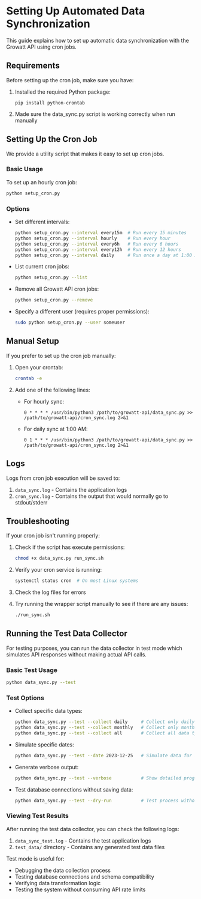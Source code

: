 # Setting Up Automated Data Synchronization

This guide explains how to set up automatic data synchronization with the Growatt API using cron jobs.

## Requirements

Before setting up the cron job, make sure you have:

1. Installed the required Python package:

   ```
   pip install python-crontab
   ```

2. Made sure the data_sync.py script is working correctly when run manually

## Setting Up the Cron Job

We provide a utility script that makes it easy to set up cron jobs.

### Basic Usage

To set up an hourly cron job:

```bash
python setup_cron.py
```

### Options

- Set different intervals:

  ```bash
  python setup_cron.py --interval every15m  # Run every 15 minutes
  python setup_cron.py --interval hourly    # Run every hour
  python setup_cron.py --interval every6h   # Run every 6 hours
  python setup_cron.py --interval every12h  # Run every 12 hours
  python setup_cron.py --interval daily     # Run once a day at 1:00 AM
  ```

- List current cron jobs:

  ```bash
  python setup_cron.py --list
  ```

- Remove all Growatt API cron jobs:

  ```bash
  python setup_cron.py --remove
  ```

- Specify a different user (requires proper permissions):
  ```bash
  sudo python setup_cron.py --user someuser
  ```

## Manual Setup

If you prefer to set up the cron job manually:

1. Open your crontab:

   ```bash
   crontab -e
   ```

2. Add one of the following lines:

   - For hourly sync:

     ```
     0 * * * * /usr/bin/python3 /path/to/growatt-api/data_sync.py >> /path/to/growatt-api/cron_sync.log 2>&1
     ```

   - For daily sync at 1:00 AM:
     ```
     0 1 * * * /usr/bin/python3 /path/to/growatt-api/data_sync.py >> /path/to/growatt-api/cron_sync.log 2>&1
     ```

## Logs

Logs from cron job execution will be saved to:

1. `data_sync.log` - Contains the application logs
2. `cron_sync.log` - Contains the output that would normally go to stdout/stderr

## Troubleshooting

If your cron job isn't running properly:

1. Check if the script has execute permissions:

   ```bash
   chmod +x data_sync.py run_sync.sh
   ```

2. Verify your cron service is running:

   ```bash
   systemctl status cron  # On most Linux systems
   ```

3. Check the log files for errors

4. Try running the wrapper script manually to see if there are any issues:
   ```bash
   ./run_sync.sh
   ```

## Running the Test Data Collector

For testing purposes, you can run the data collector in test mode which simulates API responses without making actual API calls.

### Basic Test Usage

```bash
python data_sync.py --test
```

### Test Options

- Collect specific data types:

  ```bash
  python data_sync.py --test --collect daily     # Collect only daily data
  python data_sync.py --test --collect monthly   # Collect only monthly data
  python data_sync.py --test --collect all       # Collect all data types (default)
  ```

- Simulate specific dates:

  ```bash
  python data_sync.py --test --date 2023-12-25   # Simulate data for a specific date
  ```

- Generate verbose output:

  ```bash
  python data_sync.py --test --verbose           # Show detailed progress and data
  ```

- Test database connections without saving data:
  ```bash
  python data_sync.py --test --dry-run           # Test process without saving data
  ```

### Viewing Test Results

After running the test data collector, you can check the following logs:

1. `data_sync_test.log` - Contains the test application logs
2. `test_data/` directory - Contains any generated test data files

Test mode is useful for:

- Debugging the data collection process
- Testing database connections and schema compatibility
- Verifying data transformation logic
- Testing the system without consuming API rate limits
